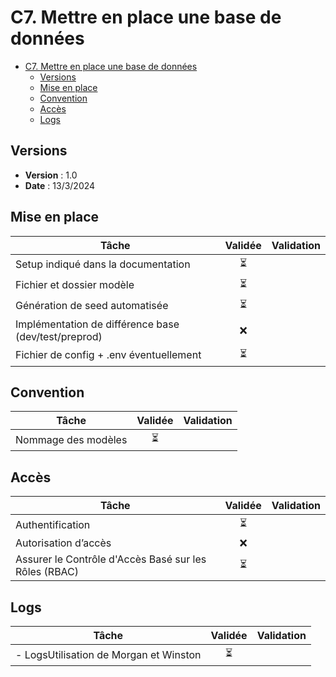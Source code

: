 # C7. Mettre en place une base de données

- [C7. Mettre en place une base de données](#c7-mettre-en-place-une-base-de-données)
  - [Versions](#versions)
  - [Mise en place](#mise-en-place)
  - [Convention](#convention)
  - [Accès](#accès)
  - [Logs](#logs)

## Versions

- **Version** : 1.0
- **Date** : 13/3/2024

## Mise en place

| Tâche                                                | Validée | Validation |
| ---------------------------------------------------- | :-----: | ---------- |
| Setup indiqué dans la documentation                  |   ⏳    |            |
| Fichier et dossier modèle                            |   ⏳    |            |
| Génération de seed automatisée                       |   ⏳    |            |
| Implémentation de différence base (dev/test/preprod) |   ❌    |            |
| Fichier de config + .env éventuellement              |   ⏳    |            |

## Convention

| Tâche               | Validée | Validation |
| ------------------- | :-----: | ---------- |
| Nommage des modèles |   ⏳    |            |

## Accès

| Tâche                                                 | Validée | Validation |
| ----------------------------------------------------- | :-----: | ---------- |
| Authentification                                      |   ⏳    |            |
| Autorisation d’accès                                  |   ❌    |            |
| Assurer le Contrôle d'Accès Basé sur les Rôles (RBAC) |   ⏳    |            |

## Logs

| Tâche                                  | Validée | Validation |
| -------------------------------------- | :-----: | ---------- |
| - LogsUtilisation de Morgan et Winston |   ⏳    |            |
